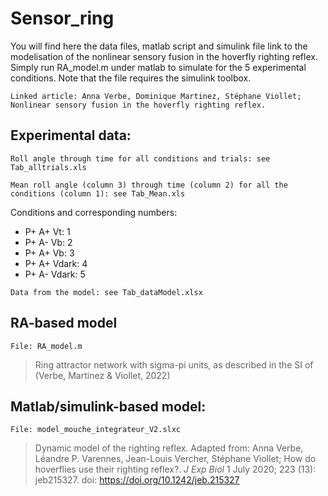 # Sensor_ring
You will find here the data files, matlab script and simulink file link to the modelisation of the nonlinear sensory fusion in the hoverfly righting reflex. Simply run RA_model.m under matlab to simulate for the 5 experimental conditions. Note that the file requires the simulink toolbox.   

```
Linked article: Anna Verbe, Dominique Martinez, Stéphane Viollet; Nonlinear sensory fusion in the hoverfly righting reflex. 
```

## Experimental data: 
```
Roll angle through time for all conditions and trials: see Tab_alltrials.xls
```

``` 
Mean roll angle (column 3) through time (column 2) for all the conditions (column 1): see Tab_Mean.xls
```
Conditions and corresponding numbers: 

* P+ A+ Vt: 1
* P+ A- Vb: 2
* P+ A+ Vb: 3
* P+ A+ Vdark: 4
* P+ A- Vdark: 5

``` 
Data from the model: see Tab_dataModel.xlsx
```

## RA-based model

```
File: RA_model.m 
```

> Ring attractor network with sigma-pi units, as described in the SI of (Verbe, Martinez & Viollet, 2022)

## Matlab/simulink-based model:
``` 
File: model_mouche_integrateur_V2.slxc
```
>  Dynamic model of the righting reflex. Adapted from: Anna Verbe, Léandre P. Varennes, Jean-Louis Vercher, Stéphane Viollet; How do hoverflies use their righting reflex?. *J Exp Biol* 1 July 2020; 223 (13): jeb215327. doi: https://doi.org/10.1242/jeb.215327






